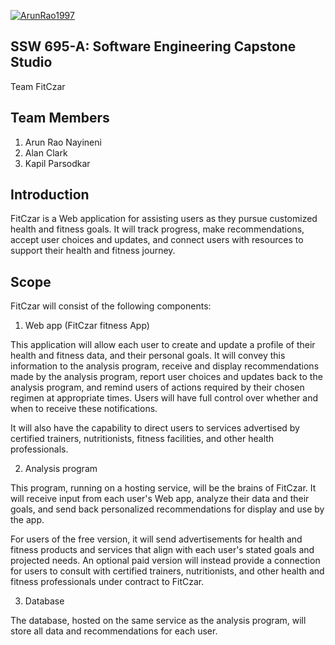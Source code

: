 [![ArunRao1997](https://circleci.com/gh/ArunRao1997/FitCzar-fitness-App.svg?style=svg)](https://app.circleci.com/pipelines/github/ArunRao1997/FitCzar-fitness-App?branch=main&filter=all)

## SSW 695-A: Software Engineering Capstone Studio 
Team FitCzar 

## Team Members
1. Arun Rao Nayineni
2. Alan Clark
3. Kapil Parsodkar

## Introduction
FitCzar is a Web application for assisting users as they pursue customized health and fitness goals.  It will track progress, make recommendations, accept user choices and updates, and connect users with resources to support their health and fitness journey.

## Scope

FitCzar will consist of the following components:

1. Web app (FitCzar fitness App)

This application will allow each user to create and update a profile of their health and fitness data, and their personal goals.  It will convey this information to the analysis program, receive and display recommendations made by the analysis program, report user choices and updates back to the analysis program, and remind users of actions required by their chosen regimen at appropriate times.  Users will have full control over whether and when to receive these notifications.

It will also have the capability to direct users to services advertised by certified trainers, nutritionists, fitness facilities, and other health professionals.

2. Analysis program

This program, running on a hosting service, will be the brains of FitCzar.  It will receive input from each user's Web app, analyze their data and their goals, and send back personalized recommendations for display and use by the app.

For users of the free version, it will send advertisements for health and fitness products and services that align with each user's stated goals and projected needs.  An optional paid version will instead provide a connection for users to consult with certified trainers, nutritionists, and other health and fitness professionals under contract to FitCzar.

3. Database

The database, hosted on the same service as the analysis program, will store all data and recommendations for each user.
